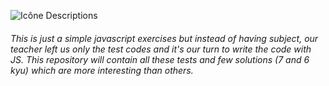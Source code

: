 ![Icône](https://d41chssnpqdne.cloudfront.net/user_upload_by_module/chat_bot/files/7708722/GyhmMiteKCvvaGHx.png) Descriptions

###### This is just a simple javascript exercises but instead of having subject, our teacher left us only the test codes and it's our turn to write the code with JS. This repository will contain all these tests and few solutions (7 and 6 kyu) which are more interesting than others.
